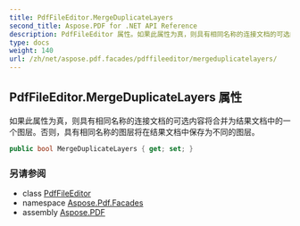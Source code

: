 ```yaml
---
title: PdfFileEditor.MergeDuplicateLayers
second_title: Aspose.PDF for .NET API Reference
description: PdfFileEditor 属性。如果此属性为真，则具有相同名称的连接文档的可选内容将合并为结果文档中的一个图层。否则，具有相同名称的图层将在结果文档中保存为不同的图层。
type: docs
weight: 140
url: /zh/net/aspose.pdf.facades/pdffileeditor/mergeduplicatelayers/
---
```

## PdfFileEditor.MergeDuplicateLayers 属性

如果此属性为真，则具有相同名称的连接文档的可选内容将合并为结果文档中的一个图层。否则，具有相同名称的图层将在结果文档中保存为不同的图层。

```csharp
public bool MergeDuplicateLayers { get; set; }
```

### 另请参阅

* class [PdfFileEditor](../)
* namespace [Aspose.Pdf.Facades](../../../aspose.pdf.facades/)
* assembly [Aspose.PDF](../../../)